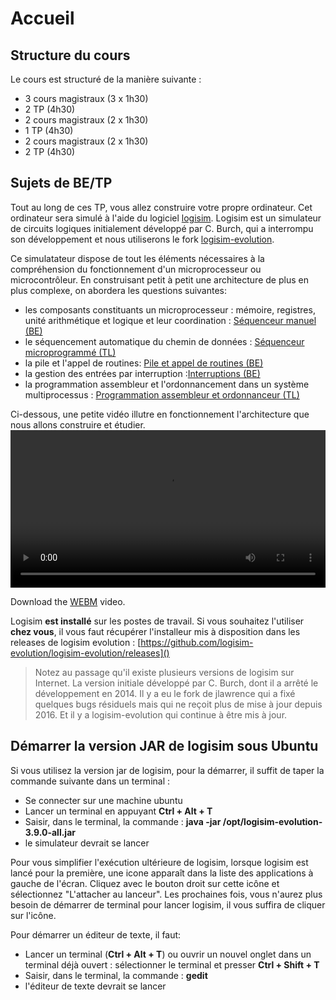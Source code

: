 # Accueil

## Structure du cours

Le cours est structuré de la manière suivante :

- 3 cours magistraux (3 x 1h30)
- 2 TP (4h30) 
- 2 cours magistraux (2 x 1h30) 
- 1 TP (4h30)
- 2 cours magistraux (2 x 1h30) 
- 2 TP (4h30) 

## Sujets de BE/TP

Tout au long de ces TP, vous allez construire votre propre ordinateur. Cet ordinateur sera simulé à l'aide du logiciel [logisim](http://www.cburch.com/logisim/). Logisim est un simulateur de circuits logiques initialement développé par C. Burch, qui a interrompu son développement et nous utiliserons le fork [logisim-evolution](https://github.com/logisim-evolution/logisim-evolution).

Ce simulatateur dispose de tout les éléments nécessaires à la compréhension du fonctionnement d'un microprocesseur ou microcontrôleur. En construisant petit à petit une architecture de plus en plus complexe, on abordera les questions suivantes:

- les composants constituants un microprocesseur : mémoire, registres, unité arithmétique et logique et leur coordination : <a href="seq_man.html">Séquenceur manuel (BE)</a>
- le séquencement automatique du chemin de données : <a href="seq.html">Séquenceur microprogrammé (TL)</a>
- la pile et l'appel de routines: <a href="routines.html">Pile et appel de routines (BE)</a>
- la gestion des entrées par interruption :<a href="irq.html">Interruptions (BE)</a>
- la programmation assembleur et l'ordonnancement dans un système multiprocessus : <a href="ordonnanceur.html">Programmation assembleur et ordonnanceur (TL)</a>

Ci-dessous, une petite vidéo illutre en fonctionnement l'architecture que nous allons construire et étudier.
<video controls autoplay loop width="100%">
<source src="videos/archi-all.webm" type="video/webm" />

Download the <a href="videos/archi-all.webm">WEBM</a>
video.
</video>

Logisim **est installé** sur les postes de travail. Si vous souhaitez l'utiliser **chez vous**, il vous faut récupérer l'installeur mis à disposition dans les releases de logisim evolution : [https://github.com/logisim-evolution/logisim-evolution/releases]()

> Notez au passage qu'il existe plusieurs versions de logisim sur Internet. La version initiale développé par C. Burch, dont il a arrêté le
> développement en 2014. Il y a eu le fork de jlawrence qui a fixé quelques bugs résiduels mais qui ne reçoit plus de mise à jour	depuis 2016. Et il y a logisim-evolution qui continue à être mis à jour.

## Démarrer la version JAR de logisim sous Ubuntu

 Si vous utilisez la version jar de logisim, pour la démarrer, il suffit de taper la commande suivante dans un terminal :

- Se connecter sur une machine ubuntu
- Lancer un terminal en appuyant **Ctrl + Alt + T**
- Saisir, dans le terminal, la commande : **java -jar /opt/logisim-evolution-3.9.0-all.jar**
- le simulateur devrait se lancer

Pour vous simplifier l'exécution ultérieure de logisim, lorsque logisim est lancé pour la première, une icone apparaît dans la liste des applications à gauche de l'écran. Cliquez avec le bouton droit sur cette icône et sélectionnez "L'attacher au lanceur". Les prochaines fois, vous n'aurez plus besoin de démarrer de terminal pour lancer logisim, il vous suffira de cliquer sur l'icône.

Pour démarrer un éditeur de texte, il faut:

- Lancer un terminal (**Ctrl + Alt + T**) ou ouvrir un nouvel onglet dans un terminal déjà ouvert : sélectionner le terminal et presser **Ctrl + Shift + T**
- Saisir, dans le terminal, la commande : **gedit**
- l'éditeur de texte devrait se lancer



